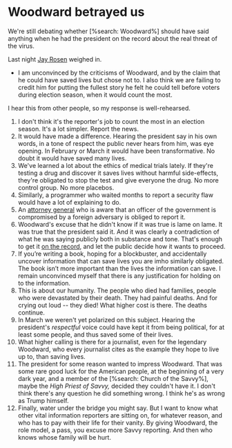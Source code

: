 # Woodward betrayed us
We're still debating whether [%search: Woodward%] should have said anything when he had the president on the record about the real threat of the virus. 

Last night <a href="https://twitter.com/jayrosen_nyu/status/1304189572562268161">Jay Rosen</a> weighed in. 
* I am unconvinced by the criticisms of Woodward, and by the claim that he could have saved lives but chose not to. I also think we are failing to credit him for putting the fullest story he felt he could tell before voters during election season, when it would count the most.

I hear this from other people, so my response is well-rehearsed. 
1. I don't think it's the reporter's job to count the most in an election season. It's a lot simpler. Report the news. 
2. It would have made a difference. Hearing the president say in his own words, in a tone of respect the public never hears from him, was eye opening. In February or March it would have been transformative. No doubt it would have saved many lives. 
3. We've learned a lot about the ethics of medical trials lately. If they're testing a drug and discover it saves lives without harmful side-effects, they're obligated to stop the test and give everyone the drug. No more control group. No more placebos.
4. Similarly, a programmer who waited months to report a security flaw would have a lot of explaining to do. 
5. An <a href="https://en.wikipedia.org/wiki/Sally_Yates#Acting_Attorney_General">attorney general</a> who is aware that an officer of the government is compromised by a foreign adversary is obliged to report it. 
6. Woodward's excuse that he didn't know if it was true is lame on lame. It was true that the president said it. And it was clearly a contradiction of what he was saying publicly both in substance and tone. That's enough to get it <a href="http://scripting.com/2017/01/28/errOnTheSideOfDisclosure.html">on the record</a>, and let the public decide how it wants to proceed. 
7. If you’re writing a book, hoping for a blockbuster, and accidentally uncover information that can save lives you are imho similarly obligated. The book isn’t more important than the lives the information can save. I remain unconvinced myself that there is any justification for holding on to the information.
8. This is about our humanity. The people who died had families, people who were devastated by their death. They had painful deaths. And for crying out loud -- they died! What higher cost is there. The deaths continue. 
9. In March we weren't yet polarized on this subject. Hearing the president's <i>respectful</i> voice could have kept it from being political, for at least some people, and thus saved some of their lives. 
10. What higher calling is there for a journalist, even for the legendary Woodward, who every journalist cites as the example they hope to live up to, than saving lives. 
11. The president for some reason wanted to impress Woodward. That was some rare good luck for the American people, at the beginning of a very dark year, and a member of the [%search: Church of the Savvy%], maybe the <i>High Priest of Savvy, </i>decided they couldn't have it. I don't think there's any question he did something wrong. I think he's as wrong as Trump himself. 
12. Finally, water under the bridge you might say. But I want to know what other vital information reporters are sitting on, for whatever reason, and who has to pay with their life for their vanity. By giving Woodward, the role model, a pass, you excuse more Savvy reporting. And then who knows whose family will be hurt. 

